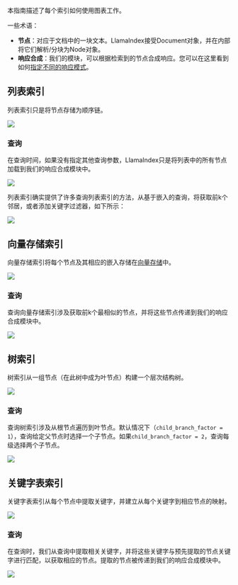 本指南描述了每个索引如何使用图表工作。

一些术语：
- **节点**：对应于文档中的一块文本。LlamaIndex接受Document对象，并在内部将它们解析/分块为Node对象。
- **响应合成**：我们的模块，可以根据检索到的节点合成响应。您可以在这里看到如何[指定不同的响应模式](setting-response-mode)。

## 列表索引

列表索引只是将节点存储为顺序链。

![](/_static/indices/list.png)

### 查询

在查询时间，如果没有指定其他查询参数，LlamaIndex只是将列表中的所有节点加载到我们的响应合成模块中。

![](/_static/indices/list_query.png)

列表索引确实提供了许多查询列表索引的方法，从基于嵌入的查询，将获取前k个邻居，或者添加关键字过滤器，如下所示：

![](/_static/indices/list_filter_query.png)

## 向量存储索引

向量存储索引将每个节点及其相应的嵌入存储在[向量存储](vector-store-index)中。

![](/_static/indices/vector_store.png)

### 查询

查询向量存储索引涉及获取前k个最相似的节点，并将这些节点传递到我们的响应合成模块中。

![](/_static/indices/vector_store_query.png)

## 树索引

树索引从一组节点（在此树中成为叶节点）构建一个层次结构树。

![](/_static/indices/tree.png)

### 查询

查询树索引涉及从根节点遍历到叶节点。默认情况下（`child_branch_factor = 1`），查询给定父节点时选择一个子节点。如果`child_branch_factor = 2`，查询每级选择两个子节点。

![](/_static/indices/tree_query.png)

## 关键字表索引

关键字表索引从每个节点中提取关键字，并建立从每个关键字到相应节点的映射。

![](/_static/indices/keyword.png)

### 查询

在查询时，我们从查询中提取相关关键字，并将这些关键字与预先提取的节点关键字进行匹配，以获取相应的节点。提取的节点被传递到我们的响应合成模块中。

![](/_static/indices/keyword_query.png)